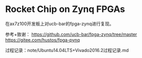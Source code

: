 Rocket Chip on Zynq FPGAs
=========================
在ax7z100开发板上对ucb-bar的fpga-zynq进行复现。

参考+致谢：
https://github.com/ucb-bar/fpga-zynq/tree/master
https://gitee.com/hustos/fpga-pynq

过程记录：note/Ubuntu14.04LTS+Vivado2016.2过程记录.md

